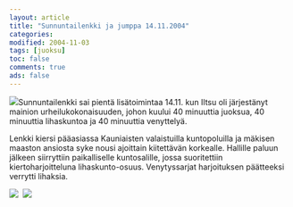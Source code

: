 ```yaml
--- 
layout: article 
title: "Sunnuntailenkki ja jumppa 14.11.2004" 
categories: 
modified: 2004-11-03 
tags: [juoksu]
toc: false 
comments: true 
ads: false 
--- 
```


![](/Media/Default/BlogPost/blog/sunnuntailenkki-ja-jumppa-14.11.2004/peruskuntolenkkijumppa_2b.jpg)Sunnuntailenkki
sai pientä lisätoimintaa 14.11. kun Iltsu oli järjestänyt mainion
urheilukokonaisuuden, johon kuului 40 minuuttia juoksua, 40 minuuttia
lihaskuntoa ja 40 minuuttia venyttelyä.

Lenkki kiersi pääasiassa Kauniaisten valaistuilla kuntopoluilla ja
mäkisen maaston ansiosta syke nousi ajoittain kiitettävän korkealle.
Hallille paluun jälkeen siirryttiin paikalliselle kuntosalille, jossa
suoritettiin kiertoharjoitteluna lihaskunto-osuus. Venytyssarjat
harjoituksen päätteeksi verrytti lihaksia.

![](/Media/Default/BlogPost/blog/sunnuntailenkki-ja-jumppa-14.11.2004/peruskuntolenkkijumppa_1b.jpg)  ![](/Media/Default/BlogPost/blog/sunnuntailenkki-ja-jumppa-14.11.2004/peruskuntolenkkijumppa_3b.jpg)

